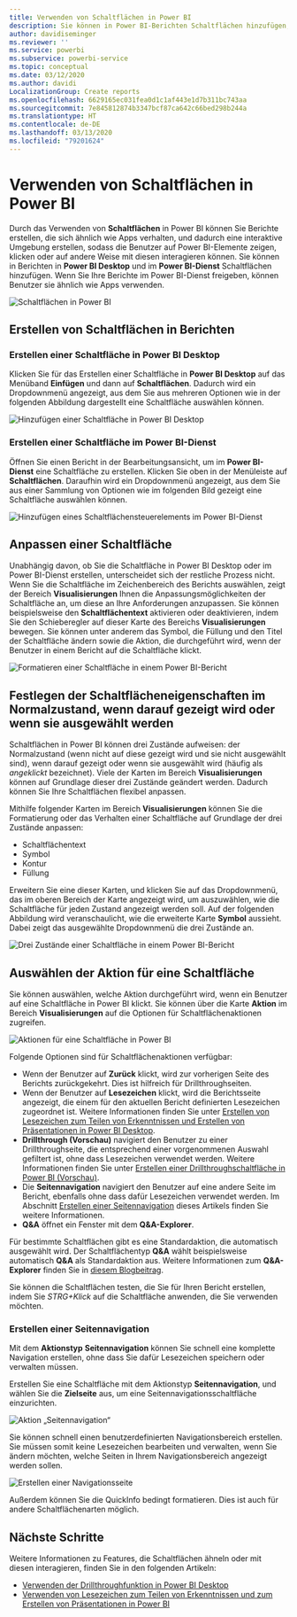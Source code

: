 ```yaml
---
title: Verwenden von Schaltflächen in Power BI
description: Sie können in Power BI-Berichten Schaltflächen hinzufügen, sodass das Verhalten Ihrer Berichte Apps ähnelt und sie von Benutzern noch einfacher verwendet werden können.
author: davidiseminger
ms.reviewer: ''
ms.service: powerbi
ms.subservice: powerbi-service
ms.topic: conceptual
ms.date: 03/12/2020
ms.author: davidi
LocalizationGroup: Create reports
ms.openlocfilehash: 6629165ec031fea0d1c1af443e1d7b311bc743aa
ms.sourcegitcommit: 7e845812874b3347bcf87ca642c66bed298b244a
ms.translationtype: HT
ms.contentlocale: de-DE
ms.lasthandoff: 03/13/2020
ms.locfileid: "79201624"
---
```

# <a name="use-buttons-in-power-bi"></a>Verwenden von Schaltflächen in Power BI
Durch das Verwenden von **Schaltflächen** in Power BI können Sie Berichte erstellen, die sich ähnlich wie Apps verhalten, und dadurch eine interaktive Umgebung erstellen, sodass die Benutzer auf Power BI-Elemente zeigen, klicken oder auf andere Weise mit diesen interagieren können. Sie können in Berichten in **Power BI Desktop** und im **Power BI-Dienst** Schaltflächen hinzufügen. Wenn Sie Ihre Berichte im Power BI-Dienst freigeben, können Benutzer sie ähnlich wie Apps verwenden.

![Schaltflächen in Power BI](media/desktop-buttons/power-bi-buttons.png)

## <a name="create-buttons-in-reports"></a>Erstellen von Schaltflächen in Berichten

### <a name="create-a-button-in-power-bi-desktop"></a>Erstellen einer Schaltfläche in Power BI Desktop

Klicken Sie für das Erstellen einer Schaltfläche in **Power BI Desktop** auf das Menüband **Einfügen** und dann auf **Schaltflächen**. Dadurch wird ein Dropdownmenü angezeigt, aus dem Sie aus mehreren Optionen wie in der folgenden Abbildung dargestellt eine Schaltfläche auswählen können. 

![Hinzufügen einer Schaltfläche in Power BI Desktop](media/desktop-buttons/power-bi-button-dropdown.png)

### <a name="create-a-button-in-the-power-bi-service"></a>Erstellen einer Schaltfläche im Power BI-Dienst

Öffnen Sie einen Bericht in der Bearbeitungsansicht, um im **Power BI-Dienst** eine Schaltfläche zu erstellen. Klicken Sie oben in der Menüleiste auf **Schaltflächen**. Daraufhin wird ein Dropdownmenü angezeigt, aus dem Sie aus einer Sammlung von Optionen wie im folgenden Bild gezeigt eine Schaltfläche auswählen können. 

![Hinzufügen eines Schaltflächensteuerelements im Power BI-Dienst](media/desktop-buttons/power-bi-button-service-dropdown.png)

## <a name="customize-a-button"></a>Anpassen einer Schaltfläche

Unabhängig davon, ob Sie die Schaltfläche in Power BI Desktop oder im Power BI-Dienst erstellen, unterscheidet sich der restliche Prozess nicht. Wenn Sie die Schaltfläche im Zeichenbereich des Berichts auswählen, zeigt der Bereich **Visualisierungen** Ihnen die Anpassungsmöglichkeiten der Schaltfläche an, um diese an Ihre Anforderungen anzupassen. Sie können beispielsweise den **Schaltflächentext** aktivieren oder deaktivieren, indem Sie den Schieberegler auf dieser Karte des Bereichs **Visualisierungen** bewegen. Sie können unter anderem das Symbol, die Füllung und den Titel der Schaltfläche ändern sowie die Aktion, die durchgeführt wird, wenn der Benutzer in einem Bericht auf die Schaltfläche klickt.

![Formatieren einer Schaltfläche in einem Power BI-Bericht](media/desktop-buttons/power-bi-button-properties.png)

## <a name="set-button-properties-when-idle-hovered-over-or-selected"></a>Festlegen der Schaltflächeneigenschaften im Normalzustand, wenn darauf gezeigt wird oder wenn sie ausgewählt werden

Schaltflächen in Power BI können drei Zustände aufweisen: der Normalzustand (wenn nicht auf diese gezeigt wird und sie nicht ausgewählt sind), wenn darauf gezeigt oder wenn sie ausgewählt wird (häufig als *angeklickt* bezeichnet). Viele der Karten im Bereich **Visualisierungen** können auf Grundlage dieser drei Zustände geändert werden. Dadurch können Sie Ihre Schaltflächen flexibel anpassen.

Mithilfe folgender Karten im Bereich **Visualisierungen** können Sie die Formatierung oder das Verhalten einer Schaltfläche auf Grundlage der drei Zustände anpassen:

* Schaltflächentext
* Symbol
* Kontur
* Füllung

Erweitern Sie eine dieser Karten, und klicken Sie auf das Dropdownmenü, das im oberen Bereich der Karte angezeigt wird, um auszuwählen, wie die Schaltfläche für jeden Zustand angezeigt werden soll. Auf der folgenden Abbildung wird veranschaulicht, wie die erweiterte Karte **Symbol** aussieht. Dabei zeigt das ausgewählte Dropdownmenü die drei Zustände an.

![Drei Zustände einer Schaltfläche in einem Power BI-Bericht](media/desktop-buttons/power-bi-button-format.png)


## <a name="select-the-action-for-a-button"></a>Auswählen der Aktion für eine Schaltfläche

Sie können auswählen, welche Aktion durchgeführt wird, wenn ein Benutzer auf eine Schaltfläche in Power BI klickt. Sie können über die Karte **Aktion** im Bereich **Visualisierungen** auf die Optionen für Schaltflächenaktionen zugreifen.

![Aktionen für eine Schaltfläche in Power BI](media/desktop-buttons/power-bi-button-action.png)

Folgende Optionen sind für Schaltflächenaktionen verfügbar:

- Wenn der Benutzer auf **Zurück** klickt, wird zur vorherigen Seite des Berichts zurückgekehrt. Dies ist hilfreich für Drillthroughseiten.
- Wenn der Benutzer auf **Lesezeichen** klickt, wird die Berichtsseite angezeigt, die einem für den aktuellen Bericht definierten Lesezeichen zugeordnet ist. Weitere Informationen finden Sie unter [Erstellen von Lesezeichen zum Teilen von Erkenntnissen und Erstellen von Präsentationen in Power BI Desktop](desktop-bookmarks.md). 
- **Drillthrough (Vorschau)** navigiert den Benutzer zu einer Drillthroughseite, die entsprechend einer vorgenommenen Auswahl gefiltert ist, ohne dass Lesezeichen verwendet werden. Weitere Informationen finden Sie unter [Erstellen einer Drillthroughschaltfläche in Power BI (Vorschau)](desktop-drill-through-buttons.md).
- Die **Seitennavigation** navigiert den Benutzer auf eine andere Seite im Bericht, ebenfalls ohne dass dafür Lesezeichen verwendet werden. Im Abschnitt [Erstellen einer Seitennavigation](#create-page-navigation) dieses Artikels finden Sie weitere Informationen.
- **Q&A** öffnet ein Fenster mit dem **Q&A-Explorer**. 

Für bestimmte Schaltflächen gibt es eine Standardaktion, die automatisch ausgewählt wird. Der Schaltflächentyp **Q&A** wählt beispielsweise automatisch **Q&A** als Standardaktion aus. Weitere Informationen zum **Q&A-Explorer** finden Sie in [diesem Blogbeitrag](https://powerbi.microsoft.com/blog/power-bi-desktop-april-2018-feature-summary/#Q&AExplorer).

Sie können die Schaltflächen testen, die Sie für Ihren Bericht erstellen, indem Sie *STRG+Klick* auf die Schaltfläche anwenden, die Sie verwenden möchten. 

### <a name="create-page-navigation"></a>Erstellen einer Seitennavigation

Mit dem **Aktionstyp** **Seitennavigation** können Sie schnell eine komplette Navigation erstellen, ohne dass Sie dafür Lesezeichen speichern oder verwalten müssen.

Erstellen Sie eine Schaltfläche mit dem Aktionstyp **Seitennavigation**, und wählen Sie die **Zielseite** aus, um eine Seitennavigationsschaltfläche einzurichten.

![Aktion „Seitennavigation“](media/desktop-buttons/power-bi-page-navigation.png)

Sie können schnell einen benutzerdefinierten Navigationsbereich erstellen. Sie müssen somit keine Lesezeichen bearbeiten und verwalten, wenn Sie ändern möchten, welche Seiten in Ihrem Navigationsbereich angezeigt werden sollen.

![Erstellen einer Navigationsseite](media/desktop-buttons/power-bi-build-navigation-pane.png)

Außerdem können Sie die QuickInfo bedingt formatieren. Dies ist auch für andere Schaltflächenarten möglich.

## <a name="next-steps"></a>Nächste Schritte
Weitere Informationen zu Features, die Schaltflächen ähneln oder mit diesen interagieren, finden Sie in den folgenden Artikeln:

* [Verwenden der Drillthroughfunktion in Power BI Desktop](desktop-drillthrough.md)
* [Verwenden von Lesezeichen zum Teilen von Erkenntnissen und zum Erstellen von Präsentationen in Power BI](desktop-bookmarks.md)

